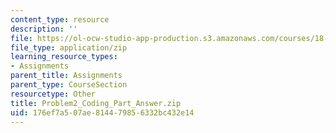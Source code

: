 ```yaml
---
content_type: resource
description: ''
file: https://ol-ocw-studio-app-production.s3.amazonaws.com/courses/18-085-computational-science-and-engineering-i-summer-2020/176ef7a507ae814479856332bc432e14_Problem2_Coding_Part_Answer.zip
file_type: application/zip
learning_resource_types:
- Assignments
parent_title: Assignments
parent_type: CourseSection
resourcetype: Other
title: Problem2_Coding_Part_Answer.zip
uid: 176ef7a5-07ae-8144-7985-6332bc432e14
---
```

